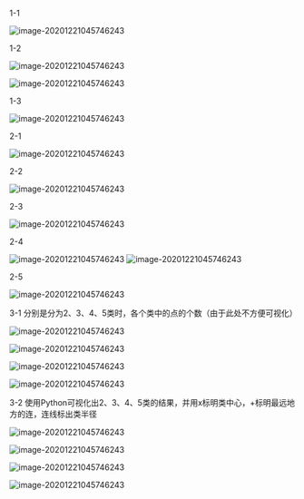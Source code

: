 1-1

![image-20201221045746243](img/1-1.png)

1-2

![image-20201221045746243](img/1-2.png)

![image-20201221045746243](img/1-3.png)

1-3

![image-20201221045746243](img/1-4.png)

2-1

![image-20201221045746243](img/2-1.png)

2-2

![image-20201221045746243](img/2-2.png)

2-3

![image-20201221045746243](img/2-3.png)

2-4

![image-20201221045746243](img/2-4-1.png)
![image-20201221045746243](img/2-4-2.png)

2-5

![image-20201221045746243](img/2-5.png)

3-1 分别是分为2、3、4、5类时，各个类中的点的个数（由于此处不方便可视化）

![image-20201221045746243](img/3-1-2.png)

![image-20201221045746243](img/3-1-3.png)

![image-20201221045746243](img/3-1-4.png)

![image-20201221045746243](img/3-1-5.png)

3-2 使用Python可视化出2、3、4、5类的结果，并用x标明类中心，+标明最远地方的连，连线标出类半径

![image-20201221045746243](img/3-2-2.png)

![image-20201221045746243](img/3-2-3.png)

![image-20201221045746243](img/3-2-4.png)

![image-20201221045746243](img/3-2-5.png)

